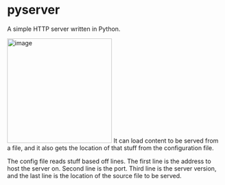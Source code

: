# pyserver
A simple HTTP server written in Python.

<img width="244" alt="image" src="https://github.com/Killaship/pyserver/assets/69988679/cc924298-6889-4e7e-8a95-b57add1c49f0">
It can load content to be served from a file, and it also gets the location of that stuff from the configuration file.

The config file reads stuff based off lines. 
The first line is the address to host the server on. Second line is the port.
Third line is the server version, and the last line is the location of the source file to be served.

